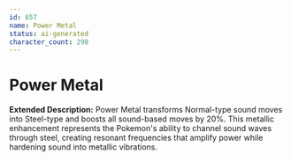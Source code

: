 ```yaml
---
id: 657
name: Power Metal
status: ai-generated
character_count: 298
---
```


# Power Metal

**Extended Description:**
Power Metal transforms Normal-type sound moves into Steel-type and boosts all sound-based moves by 20%. This metallic enhancement represents the Pokemon's ability to channel sound waves through steel, creating resonant frequencies that amplify power while hardening sound into metallic vibrations.